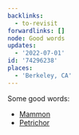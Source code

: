 ```yaml
---
backlinks:
  - to-revisit
forwardlinks: []
node: Good words
updates:
  - '2022-07-01'
id: '74296238'
places:
  - 'Berkeley, CA'
---
```

Some good words:

- [Mammon](https://en.wikipedia.org/wiki/Mammon)
- [Petrichor](https://en.wikipedia.org/wiki/Petrichor)
